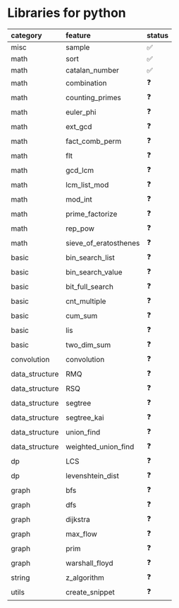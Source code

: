 
# Libraries for python

| category       | feature               | status   |
|:---------------|:----------------------|:---------|
| misc           | sample                | ✅        |
| math           | sort                  | ✅        |
| math           | catalan_number        | ✅        |
| math           | combination           | ❓        |
| math           | counting_primes       | ❓        |
| math           | euler_phi             | ❓        |
| math           | ext_gcd               | ❓        |
| math           | fact_comb_perm        | ❓        |
| math           | flt                   | ❓        |
| math           | gcd_lcm               | ❓        |
| math           | lcm_list_mod          | ❓        |
| math           | mod_int               | ❓        |
| math           | prime_factorize       | ❓        |
| math           | rep_pow               | ❓        |
| math           | sieve_of_eratosthenes | ❓        |
| basic          | bin_search_list       | ❓        |
| basic          | bin_search_value      | ❓        |
| basic          | bit_full_search       | ❓        |
| basic          | cnt_multiple          | ❓        |
| basic          | cum_sum               | ❓        |
| basic          | lis                   | ❓        |
| basic          | two_dim_sum           | ❓        |
| convolution    | convolution           | ❓        |
| data_structure | RMQ                   | ❓        |
| data_structure | RSQ                   | ❓        |
| data_structure | segtree               | ❓        |
| data_structure | segtree_kai           | ❓        |
| data_structure | union_find            | ❓        |
| data_structure | weighted_union_find   | ❓        |
| dp             | LCS                   | ❓        |
| dp             | levenshtein_dist      | ❓        |
| graph          | bfs                   | ❓        |
| graph          | dfs                   | ❓        |
| graph          | dijkstra              | ❓        |
| graph          | max_flow              | ❓        |
| graph          | prim                  | ❓        |
| graph          | warshall_floyd        | ❓        |
| string         | z_algorithm           | ❓        |
| utils          | create_snippet        | ❓        |